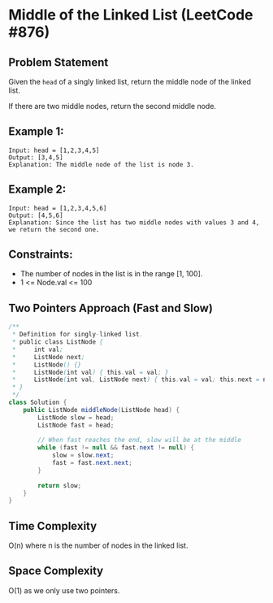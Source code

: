 # Middle of the Linked List (LeetCode #876)

## Problem Statement
Given the `head` of a singly linked list, return the middle node of the linked list.

If there are two middle nodes, return the second middle node.

## Example 1:
```
Input: head = [1,2,3,4,5]
Output: [3,4,5]
Explanation: The middle node of the list is node 3.
```

## Example 2:
```
Input: head = [1,2,3,4,5,6]
Output: [4,5,6]
Explanation: Since the list has two middle nodes with values 3 and 4, we return the second one.
```

## Constraints:
- The number of nodes in the list is in the range [1, 100].
- 1 <= Node.val <= 100

## Two Pointers Approach (Fast and Slow)
```java
/**
 * Definition for singly-linked list.
 * public class ListNode {
 *     int val;
 *     ListNode next;
 *     ListNode() {}
 *     ListNode(int val) { this.val = val; }
 *     ListNode(int val, ListNode next) { this.val = val; this.next = next; }
 * }
 */
class Solution {
    public ListNode middleNode(ListNode head) {
        ListNode slow = head;
        ListNode fast = head;
        
        // When fast reaches the end, slow will be at the middle
        while (fast != null && fast.next != null) {
            slow = slow.next;
            fast = fast.next.next;
        }
        
        return slow;
    }
}
```

## Time Complexity
O(n) where n is the number of nodes in the linked list.

## Space Complexity
O(1) as we only use two pointers.